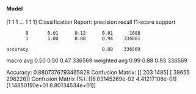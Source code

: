#### Model
[1 1 1 ... 1 1 1]
Classification Report:
              precision    recall  f1-score   support

           0       0.01      0.12      0.01      1688
           1       1.00      0.88      0.94    334881

    accuracy                           0.88    336569
   macro avg       0.50      0.50      0.47    336569
weighted avg       0.99      0.88      0.93    336569

Accuracy: 0.8807376793465828
Confusion Matrix:
[[   203   1485]
 [ 38655 296226]]
Confusion Matrix (%):
[[6.03145269e-02 4.41217106e-01]
 [1.14850150e+01 8.80134534e+01]]
